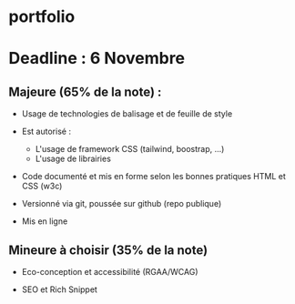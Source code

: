 # portfolio

# Deadline : 6 Novembre

## Majeure (65% de la note) :

* Usage de technologies de balisage et de feuille de style
* Est autorisé :

    * L'usage de framework CSS (tailwind, boostrap, ...)
    * L'usage de librairies

* Code documenté et mis en forme selon les bonnes pratiques HTML et CSS (w3c)

* Versionné via git, poussée sur github (repo publique)

* Mis en ligne

## Mineure à choisir (35% de la note)

* Eco-conception et accessibilité (RGAA/WCAG)

* SEO et Rich Snippet